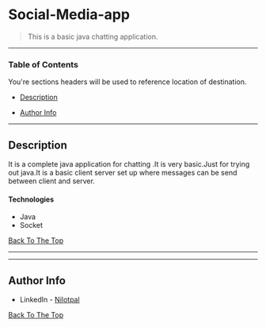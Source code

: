 # Social-Media-app




> This is a basic java chatting application.

---

### Table of Contents
You're sections headers will be used to reference location of destination.

- [Description](#description)

- [Author Info](#author-info)

---

## Description

It is a complete java application for chatting .It is very basic.Just for trying out java.It is a basic client server set up where messages can be send between client and server.

#### Technologies

- Java
- Socket

[Back To The Top](#read-me-template)

---


---

## Author Info

- LinkedIn - [Nilotpal](https://www.linkedin.com/in/nilotpal-das-842b071a1/)


[Back To The Top](#read-me-template)
